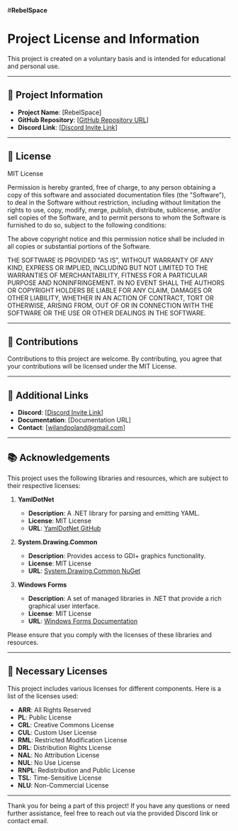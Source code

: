 #**RebelSpace**

# Project License and Information

This project is created on a voluntary basis and is intended for educational and personal use.

---

## 🚀 Project Information

- **Project Name**: [RebelSpace]
- **GitHub Repository**: [[GitHub Repository URL](https://github.com/EarnestAxis5546/RebelSpace/)]
- **Discord Link**: [[Discord Invite Link](https://discord.gg/YQGK55KX2z)]

---

## 📜 License

MIT License

Permission is hereby granted, free of charge, to any person obtaining a copy
of this software and associated documentation files (the "Software"), to deal
in the Software without restriction, including without limitation the rights
to use, copy, modify, merge, publish, distribute, sublicense, and/or sell
copies of the Software, and to permit persons to whom the Software is
furnished to do so, subject to the following conditions:

The above copyright notice and this permission notice shall be included in all
copies or substantial portions of the Software.

THE SOFTWARE IS PROVIDED "AS IS", WITHOUT WARRANTY OF ANY KIND, EXPRESS OR
IMPLIED, INCLUDING BUT NOT LIMITED TO THE WARRANTIES OF MERCHANTABILITY,
FITNESS FOR A PARTICULAR PURPOSE AND NONINFRINGEMENT. IN NO EVENT SHALL THE
AUTHORS OR COPYRIGHT HOLDERS BE LIABLE FOR ANY CLAIM, DAMAGES OR OTHER
LIABILITY, WHETHER IN AN ACTION OF CONTRACT, TORT OR OTHERWISE, ARISING FROM,
OUT OF OR IN CONNECTION WITH THE SOFTWARE OR THE USE OR OTHER DEALINGS IN THE
SOFTWARE.

---

## 🌟 Contributions

Contributions to this project are welcome. By contributing, you agree that your contributions will be licensed under the MIT License.

---

## 🔗 Additional Links

- **Discord**: [[Discord Invite Link](https://discord.gg/YQGK55KX2z)]
- **Documentation**: [Documentation URL]
- **Contact**: [wilandpoland@gmail.com]

---

## 📚 Acknowledgements

This project uses the following libraries and resources, which are subject to their respective licenses:

1. **YamlDotNet**
   - **Description**: A .NET library for parsing and emitting YAML.
   - **License**: MIT License
   - **URL**: [YamlDotNet GitHub](https://github.com/aaubry/YamlDotNet)

2. **System.Drawing.Common**
   - **Description**: Provides access to GDI+ graphics functionality.
   - **License**: MIT License
   - **URL**: [System.Drawing.Common NuGet](https://www.nuget.org/packages/System.Drawing.Common/)

3. **Windows Forms**
   - **Description**: A set of managed libraries in .NET that provide a rich graphical user interface.
   - **License**: MIT License
   - **URL**: [Windows Forms Documentation](https://docs.microsoft.com/en-us/dotnet/desktop/winforms/)

Please ensure that you comply with the licenses of these libraries and resources.

---

## 📄 Necessary Licenses

This project includes various licenses for different components. Here is a list of the licenses used:

- **ARR**: All Rights Reserved
- **PL**: Public License
- **CRL**: Creative Commons License
- **CUL**: Custom User License
- **RML**: Restricted Modification License
- **DRL**: Distribution Rights License
- **NAL**: No Attribution License
- **NUL**: No Use License
- **RNPL**: Redistribution and Public License
- **TSL**: Time-Sensitive License
- **NLU**: Non-Commercial License

---

Thank you for being a part of this project! If you have any questions or need further assistance, feel free to reach out via the provided Discord link or contact email.
